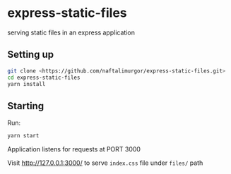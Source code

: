 # express-static-files

serving static files in an express application

## Setting up

```bash
git clone <https://github.com/naftalimurgor/express-static-files.git>
cd express-static-files
yarn install

```

## Starting

Run:

```bash
yarn start
```

Application listens for requests at PORT 3000

Visit http://127.0.0.1:3000/ to serve `index.css` file under `files/` path
